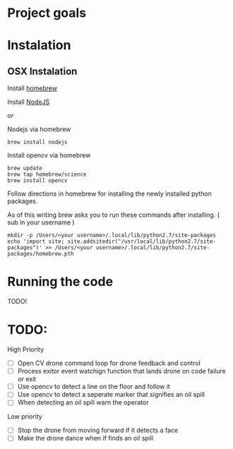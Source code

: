 # Project goals

# Instalation

## OSX Instalation

Install [homebrew](http://brew.sh/)

Install [NodeJS](https://nodejs.org/)

*or*

Nodejs via homebrew

    brew install nodejs

Install opencv via homebrew

    brew update
    brew tap homebrew/science
    brew install opencv

Follow directions in homebrew for installing the newly installed python packages.

As of this writing brew asks you to run these commands after installing. ( sub in your username )

    mkdir -p /Users/<your username>/.local/lib/python2.7/site-packages
    echo 'import site; site.addsitedir("/usr/local/lib/python2.7/site-packages")' >> /Users/<your username>/.local/lib/python2.7/site-packages/homebrew.pth

# Running the code

TODO!

# TODO:

High Priority
- [ ] Open CV drone command loop for drone feedback and control
- [ ] Process exitor event watchign function that lands drone on code failure or exit
- [ ] Use opencv to detect a line on the floor and follow it
- [ ] Use opencv to detect a seperate marker that signifies an oil spill
- [ ] When detecting an oil spill warn the operator

Low priority
- [ ] Stop the drone from moving forward if it detects a face
- [ ] Make the drone dance when if finds an oil spill
